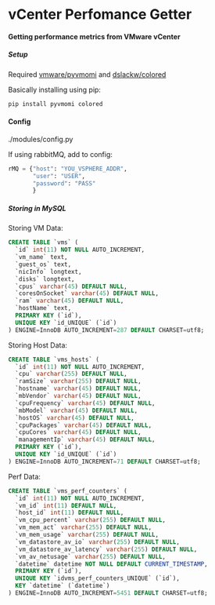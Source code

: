 # vCenter Perfomance Getter
#### Getting performance metrics from VMware vCenter

##### Setup
Required [vmware/pyvmomi](https://github.com/vmware/pyvmomi) and [dslackw/colored](https://github.com/dslackw/colored)

Basically installing using pip:
```sh
pip install pyvmomi colored
```

#### Config
./modules/config.py

If using rabbitMQ, add to config:
```python
rMQ = {"host": "YOU_VSPHERE_ADDR",
       "user": "USER",
       "password": "PASS"
       }

```

##### Storing in MySQL
Storing VM Data:
```sql
CREATE TABLE `vms` (
  `id` int(11) NOT NULL AUTO_INCREMENT,
  `vm_name` text,
  `guest_os` text,
  `nicInfo` longtext,
  `disks` longtext,
  `cpus` varchar(45) DEFAULT NULL,
  `coresOnSocket` varchar(45) DEFAULT NULL,
  `ram` varchar(45) DEFAULT NULL,
  `hostName` text,
  PRIMARY KEY (`id`),
  UNIQUE KEY `id_UNIQUE` (`id`)
) ENGINE=InnoDB AUTO_INCREMENT=287 DEFAULT CHARSET=utf8;
```
Storing Host Data:
```sql
CREATE TABLE `vms_hosts` (
  `id` int(11) NOT NULL AUTO_INCREMENT,
  `cpu` varchar(255) DEFAULT NULL,
  `ramSize` varchar(255) DEFAULT NULL,
  `hostname` varchar(45) DEFAULT NULL,
  `mbVendor` varchar(45) DEFAULT NULL,
  `cpuFrequency` varchar(45) DEFAULT NULL,
  `mbModel` varchar(45) DEFAULT NULL,
  `hostOS` varchar(45) DEFAULT NULL,
  `cpuPackages` varchar(45) DEFAULT NULL,
  `cpuCores` varchar(45) DEFAULT NULL,
  `managementIp` varchar(45) DEFAULT NULL,
  PRIMARY KEY (`id`),
  UNIQUE KEY `id_UNIQUE` (`id`)
) ENGINE=InnoDB AUTO_INCREMENT=71 DEFAULT CHARSET=utf8;
```
Perf Data:
```sql
CREATE TABLE `vms_perf_counters` (
  `id` int(11) NOT NULL AUTO_INCREMENT,
  `vm_id` int(11) DEFAULT NULL,
  `host_id` int(11) DEFAULT NULL,
  `vm_cpu_percent` varchar(255) DEFAULT NULL,
  `vm_mem_act` varchar(255) DEFAULT NULL,
  `vm_mem_usage` varchar(255) DEFAULT NULL,
  `vm_datastore_av_io` varchar(255) DEFAULT NULL,
  `vm_datastore_av_latency` varchar(255) DEFAULT NULL,
  `vm_av_netusage` varchar(255) DEFAULT NULL,
  `datetime` datetime NOT NULL DEFAULT CURRENT_TIMESTAMP,
  PRIMARY KEY (`id`),
  UNIQUE KEY `idvms_perf_counters_UNIQUE` (`id`),
  KEY `datetime` (`datetime`)
) ENGINE=InnoDB AUTO_INCREMENT=5451 DEFAULT CHARSET=utf8;
```
